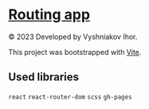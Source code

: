 # [Routing app](https://ihorvyshniakov.github.io/routing-app/)

© 2023 Developed by Vyshniakov Ihor.

This project was bootstrapped with [Vite](https://github.com/vitejs/vite).

## Used libraries

`react` `react-router-dom` `scss` `gh-pages`
